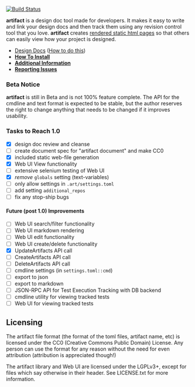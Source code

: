 [![Build Status](https://travis-ci.org/vitiral/artifact.svg?branch=master)](https://travis-ci.org/vitiral/artifact)

**artifact** is a design doc tool made for developers. It makes it easy to write and link your design docs and then
track them using any revision control tool that you love. **artifact** creates
[rendered static html pages](http://vitiral.github.io/artifact/) so that others can easily view how your project is
designed.

- [Design Docs](http://vitiral.github.io/artifact/) ([How to do this](https://github.com/vitiral/artifact/wiki/Exporting-Html))
- [**How To Install**](https://github.com/vitiral/artifact/wiki/User-Guide)
- [**Additional Information**](https://github.com/vitiral/artifact/wiki)
- [**Reporting Issues**](https://github.com/vitiral/artifact/issues)

### Beta Notice
**artifact** is still in Beta and is not 100% feature complete. The API for the cmdline and
text format is expected to be stable, but the author reserves the right to change anything
that needs to be changed if it improves usability.

### Tasks to Reach 1.0
- [x] design doc review and cleanse
- [ ] create document spec for "artifact document" and make CC0
- [x] included static web-file generation
- [x] Web UI View functionality
- [ ] extensive selenium testing of Web UI
- [x] *remove* `globals` setting (text-variables)
- [ ] only allow settings in `.art/settings.toml`
- [ ] add setting `additional_repos`
- [ ] fix any stop-ship bugs

#### Future (post 1.0) Improvements
- [ ] Web UI search/filter functionality
- [ ] Web UI markdown rendering
- [ ] Web UI edit functionality
- [ ] Web UI create/delete functionality
- [x] UpdateArtifacts API call
- [ ] CreateArtifacts API call
- [ ] DeleteArtifacts API call
- [ ] cmdline settings (in `settings.toml::cmd`)
- [ ] export to json
- [ ] export to markdown
- [ ] JSON-RPC API for Test Execution Tracking with DB backend
- [ ] cmdline utility for viewing tracked tests
- [ ] Web UI for viewing tracked tests

## Licensing
The artifact file format (the format of the toml files, artifact name, etc) is
licensed under the CC0 (Creative Commons Public Domain) License. Any person can
use the format for any reason without the need for even attribution (attribution
is appreciated though!)

The artifact library and Web UI are licensed under the LGPLv3+, except for files
which say otherwise in their header. See LICENSE.txt for more information.

